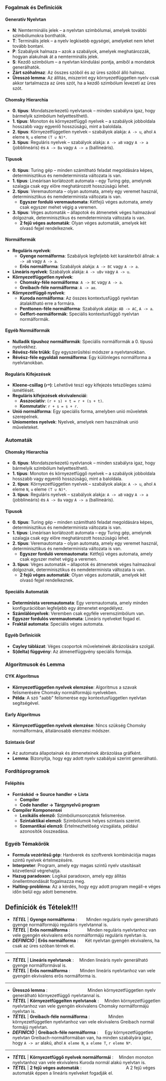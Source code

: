 ### Fogalmak és Definíciók

#### Generatív Nyelvtan
- **N**: Nemterminális jelek – a nyelvtan szimbólumai, amelyek további szimbólumokra bonthatók.
- **T**: Terminális jelek – a nyelv legkisebb egységei, amelyeket nem lehet tovább bontani.
- **P**: Szabályok halmaza – azok a szabályok, amelyek meghatározzák, hogyan alakulnak át a nemterminális jelek.
- **S**: Kezdő szimbólum – a nyelvtan kiindulási pontja, amiből a mondatok generálhatók.
- **Zárt szóhalmaz**: Az összes szóból és az üres szóból álló halmaz.
- **Üresszó lemma**: Az állítás, miszerint egy környezetfüggetlen nyelv csak akkor tartalmazza az üres szót, ha a kezdő szimbólum levezeti az üres szót.

#### Chomsky Hierarchia
- **0. típus**: Mondatszerkezetű nyelvtanok – minden szabályra igaz, hogy bármelyik szimbólum helyettesíthető.
- **1. típus**: Monoton és környezetfüggő nyelvek – a szabályok jobboldala hosszabb vagy egyenlő hosszúságú, mint a baloldala.
- **2. típus**: Környezetfüggetlen nyelvek – szabályok alakja: `A -> u`, ahol `A` eleme `N`, `u` eleme `(T ∪ N)*`.
- **3. típus**: Reguláris nyelvek – szabályok alakja: `A -> aB` vagy `A -> a` (jobblineáris) és `A -> Ba` vagy `A -> a` (ballineáris).
#### Típusok
- **0. típus**: Turing gép – minden számítható feladat megoldására képes, determinisztikus és nemdeterminista változata is van.
- **1. típus**: Lineárisan korlátozott automata – egy Turing gép, amelynek szalagja csak egy előre meghatározott hosszúságú lehet.
- **2. típus**: Veremautomata – olyan automata, amely egy veremet használ, determinisztikus és nemdeterminista változata is van.
  - **Egyszer forduló veremautomata**: Kétfejű véges automata, amely csak egyszer mehet végig a veremen.
- **3. típus**: Véges automaták – állapotok és átmenetek véges halmazával dolgoznak, determinisztikus és nemdeterminista változata is van.
  - **2 fejű véges automaták**: Olyan véges automaták, amelyek két olvasó fejjel rendelkeznek.

#### Normálformák
- **Reguláris nyelvek**:
  - **Gyenge normálforma**: Szabályok legfeljebb két karakterből állnak: `A -> aB` vagy `A -> a`.
  - **Erős normálforma**: Szabályok alakja: `A -> BC` vagy `A -> a`.
- **Lineáris nyelvek**: Szabályok alakja: `A -> uBv` vagy `A -> u`.
- **Környezetfüggetlen nyelvek**:
  - **Chomsky-féle normálforma**: `A -> BC` vagy `A -> a`.
  - **Greibach-féle normálforma**: `A -> aα`.
- **Környezetfüggő nyelvek**:
  - **Kuroda normálforma**: Az összes kontextusfüggő nyelvtan átalakítható erre a formára.
  - **Penttonen-féle normálforma**: Szabályok alakja: `AB -> AC`, `A -> a`.
  - **Geffert-normálformák**: Speciális kontextusfüggő nyelvtan normálformák.

#### Egyéb Normálformák
- **Nulladik típushoz normálformák**: Speciális normálformák a 0. típusú nyelvekhez.
- **Révész-féle trükk**: Egy egyszerűsítési módszer a nyelvtanokban.
- **Révész-féle egyoldali normálforma**: Egy különleges normálforma a nyelvtanokban.

#### Reguláris Kifejezések
- **Kleene-csillag (`r*`)**: Lehetővé teszi egy kifejezés tetszőleges számú ismétlését.
- **Reguláris kifejezések ekvivalenciái**:
  - **Asszociatív**: `(r + s) + t = r + (s + t)`.
  - **Kommutatív**: `r + s = s + r`.
- **Unió normálforma**: Egy speciális forma, amelyben unió műveletek szerepelnek.
- **Uniomentes nyelvek**: Nyelvek, amelyek nem használnak unió műveleteket.

### Automaták

#### Chomsky Hierarchia
- **0. típus**: Mondatszerkezetű nyelvtanok – minden szabályra igaz, hogy bármelyik szimbólum helyettesíthető.
- **1. típus**: Monoton és környezetfüggő nyelvek – a szabályok jobboldala hosszabb vagy egyenlő hosszúságú, mint a baloldala.
- **2. típus**: Környezetfüggetlen nyelvek – szabályok alakja: `A -> u`, ahol `A` eleme `N`, `u` eleme `(T ∪ N)*`.
- **3. típus**: Reguláris nyelvek – szabályok alakja: `A -> aB` vagy `A -> a` (jobblineáris) és `A -> Ba` vagy `A -> a` (ballineáris).
#### Típusok
- **0. típus**: Turing gép – minden számítható feladat megoldására képes, determinisztikus és nemdeterminista változata is van.
- **1. típus**: Lineárisan korlátozott automata – egy Turing gép, amelynek szalagja csak egy előre meghatározott hosszúságú lehet.
- **2. típus**: Veremautomata – olyan automata, amely egy veremet használ, determinisztikus és nemdeterminista változata is van.
  - **Egyszer forduló veremautomata**: Kétfejű véges automata, amely csak egyszer mehet végig a veremen.
- **3. típus**: Véges automaták – állapotok és átmenetek véges halmazával dolgoznak, determinisztikus és nemdeterminista változata is van.
  - **2 fejű véges automaták**: Olyan véges automaták, amelyek két olvasó fejjel rendelkeznek.

#### Speciális Automaták
- **Determinista veremautomata**: Egy veremautomata, amely minden konfigurációban legfeljebb egy átmenetet engedélyez.
- **Számlálónyelvek**: Veremben csak egyféle veremszimbólum van.
- **Egyszer fordulós veremautomata**: Lineáris nyelveket fogad el.
- **Fraktál automata**: Speciális véges automata.

#### Egyéb Definíciók
- **Cayley táblázat**: Véges csoportok műveleteinek ábrázolására szolgál.
- **S(delta) függvény**: Az átmenetfüggvény speciális formája.

### Algoritmusok és Lemma

#### CYK Algoritmus
- **Környezetfüggetlen nyelvek elemzése**: Algoritmus a szavak felismerésére Chomsky normálformájú nyelvekben.
- **Példa**: A szó "aabb" felismerése egy kontextusfüggetlen nyelvtan segítségével.

#### Early Algoritmus
- **Környezetfüggetlen nyelvek elemzése**: Nincs szükség Chomsky normálformára, általánosabb elemzési módszer.

#### Szintaxis Gráf
- Az automata állapotainak és átmeneteinek ábrázolása gráfként.
- **Lemma**: Bizonyítja, hogy egy adott nyelv szabályai szerint generálható.

### Fordítóprogramok

#### Felépítés
- **Forráskód -> Source handler -> Lista**
  - **Compiler**
  - **Code handler -> Tárgynyelvű program**
- **Compiler Komponensei**
  - **Lexikális elemző**: Szimbólumsorozatok felismerése.
  - **Szintaktikai elemző**: Szimbólumok helyes szintaxis szerint.
  - **Szemantikai elemző**: Értelmezhetőség vizsgálata, például azonosítók összeadása.

### Egyéb Témakörök
- **Formula vezérlésű gép**: Hardverek és szoftverek kombinációja magas szintű nyelvek értelmezésére.
- **Interpreter**: Program, amely egy magas szintű nyelv utasításait közvetlenül végrehajtja.
- **Hazug paradoxon**: Logikai paradoxon, amely egy állítás önellentmondását fogalmazza meg.
- **Halting-probléma**: Az a kérdés, hogy egy adott program megáll-e véges időn belül egy adott bemenetre.


## Definíciók és Tételek!!!

- ***TÉTEL*** | **Gyenge normálforma**  : &emsp; &nbsp; Minden reguláris nyelv generálható gyenge normálformájú reguláris nyelvtannal is.
- ***TÉTEL*** | **Erős normálforma**  : &emsp; &emsp;&nbsp;&nbsp;&nbsp;&nbsp; Minden reguláris nyelvtanhoz van vele gyengén ekvivalens erős normálformájú reguláris nyelvtan is.
- ***DEFINÍCIÓ*** | **Erős normálforma**  :  &emsp; Két nyelvtan gyengén ekvivalens, ha csak az üres szóban térnek el.

---

- ***TÉTEL*** | **Lineáris nyelvtanok** : &emsp;Minden lineáris nyelv generálható gyenge normálformával is.
- ***TÉTEL*** | **Erős normálforma** : &emsp;&emsp;Minden lineáris nyelvtanhoz van vele gyengén ekvivalens erős normálforma is.

---
- **Üresszó lemma** : &emsp;&emsp;&emsp;&emsp;&emsp;&emsp;&emsp;&emsp;&emsp;Minden környezetfüggetlen nyelv generálható környezetfüggő nyelvtannal is.
- ***TÉTEL*** | **Környezetfüggelten nyelvtanok** : &emsp;Minden környezetfüggetlen nyelvtanhoz van vele gyengén ekvivalens Chomsky normálformájú nyelvtan is.
- ***TÉTEL*** | **Greibach-féle normálforma** : &emsp;&emsp;&emsp;&emsp;Minden környezetfüggetlen nyelvtanhoz van vele ekvivalens Greibach normál formájú nyelvtan.
- ***DEFINÍCIÓ*** | **Greibach-féle normálforma** : &emsp;&nbsp;Egy környezetfüggetlen nyelvtan Greibach-normálformában van, ha minden szabályára igaz, hogy `A -> ar` alakú, ahol `A eleme N`, `a eleme T`, `r eleme N*`.

---

- ***TÉTEL*** | **Környezetfüggő nyelvek normálformái** : &emsp;Minden monoton nyelvtanhoz van vele ekvivalens Kuroda normál alakú nyelvtan is.
- ***TÉTEL*** | **2 fejű véges automaták** : &emsp;&emsp;&emsp;&emsp;&emsp;&emsp;&emsp;&emsp;&emsp;&emsp;A 2 fejű véges automaták éppen a lineáris nyelveket fogadják el.
